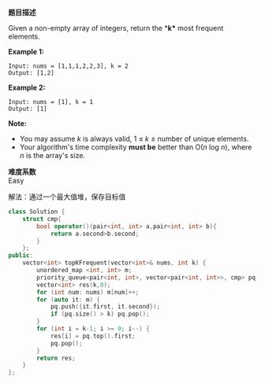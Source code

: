 **题目描述**   

Given a non-empty array of integers, return the ***k\*** most frequent elements.

**Example 1:**

```
Input: nums = [1,1,1,2,2,3], k = 2
Output: [1,2]
```

**Example 2:**

```
Input: nums = [1], k = 1
Output: [1]
```

**Note:**

- You may assume *k* is always valid, 1 ≤ *k* ≤ number of unique elements.
- Your algorithm's time complexity **must be** better than O(*n* log *n*), where *n* is the array's size.

**难度系数**    
Easy

解法：通过一个最大值堆，保存目标值
```c++
class Solution {
    struct cmp{
        bool operator()(pair<int, int> a,pair<int, int> b){
            return a.second>b.second;
        }
    };
public:
    vector<int> topKFrequent(vector<int>& nums, int k) {
        unordered_map <int, int> m;
        priority_queue<pair<int, int>, vector<pair<int, int>>, cmp> pq;
        vector<int> res(k,0);
        for (int num: nums) m[num]++;
        for (auto it: m) {
            pq.push({it.first, it.second});
            if (pq.size() > k) pq.pop();
        }
        for (int i = k-1; i >= 0; i--) {
            res[i] = pq.top().first;
            pq.pop();
        }
        return res;
    }
};
```

